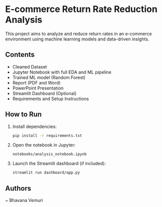 # E-commerce Return Rate Reduction Analysis

This project aims to analyze and reduce return rates in an e-commerce environment using machine learning models and data-driven insights.

## Contents
- Cleaned Dataset
- Jupyter Notebook with full EDA and ML pipeline
- Trained ML model (Random Forest)
- Report (PDF and Word)
- PowerPoint Presentation
- Streamlit Dashboard (Optional)
- Requirements and Setup Instructions

## How to Run
1. Install dependencies:
   ```bash
   pip install -r requirements.txt
   ```
2. Open the notebook in Jupyter:
   ```
   notebooks/analysis_notebook.ipynb
   ```
3. Launch the Streamlit dashboard (if included):
   ```bash
   streamlit run dashboard/app.py
   ```

## Authors
~ Bhavana Vemuri

